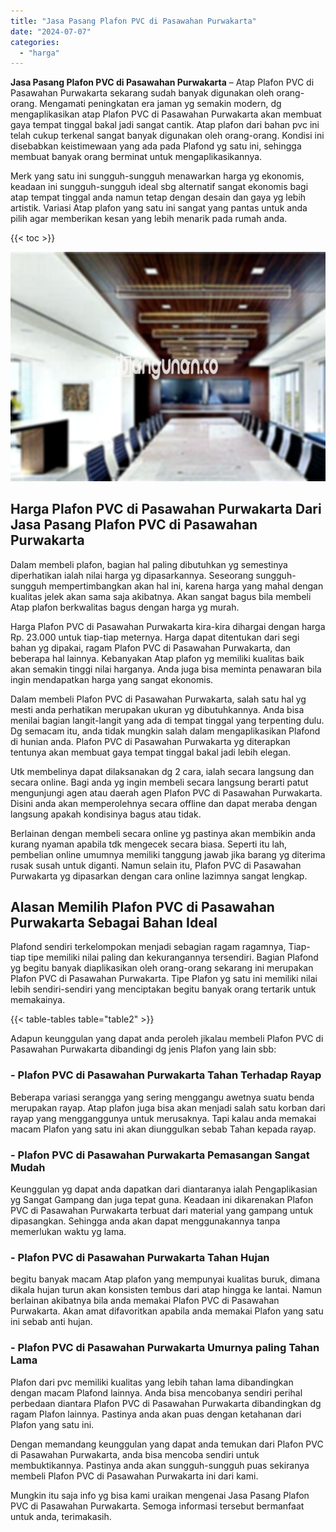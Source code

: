 ```yaml
---
title: "Jasa Pasang Plafon PVC di Pasawahan Purwakarta"
date: "2024-07-07"
categories: 
  - "harga"
---
```


**Jasa Pasang Plafon PVC di Pasawahan Purwakarta** – Atap Plafon PVC di Pasawahan Purwakarta sekarang sudah banyak digunakan oleh orang-orang. Mengamati peningkatan era jaman yg semakin modern, dg mengaplikasikan atap Plafon PVC di Pasawahan Purwakarta akan membuat gaya tempat tinggal bakal jadi sangat cantik. Atap plafon dari bahan pvc ini telah cukup terkenal sangat banyak digunakan oleh orang-orang. Kondisi ini disebabkan keistimewaan yang ada pada Plafond yg satu ini, sehingga membuat banyak orang berminat untuk mengaplikasikannya.

Merk yang satu ini sungguh-sungguh menawarkan harga yg ekonomis, keadaan ini sungguh-sungguh ideal sbg alternatif sangat ekonomis bagi atap tempat tinggal anda namun tetap dengan desain dan gaya yg lebih artistik. Variasi Atap plafon yang satu ini sangat yang pantas untuk anda pilih agar memberikan kesan yang lebih menarik pada rumah anda.

{{< toc >}}

![Jasa Pasang Plafon PVC di Pasawahan Purwakarta](/images/flafond-pvc-murah13.png)

## Harga Plafon PVC di Pasawahan Purwakarta Dari Jasa Pasang Plafon PVC di Pasawahan Purwakarta

Dalam membeli plafon, bagian hal paling dibutuhkan yg semestinya diperhatikan ialah nilai harga yg dipasarkannya. Seseorang sungguh-sungguh mempertimbangkan akan hal ini, karena harga yang mahal dengan kualitas jelek akan sama saja akibatnya. Akan sangat bagus bila membeli Atap plafon berkwalitas bagus dengan harga yg murah.

Harga Plafon PVC di Pasawahan Purwakarta kira-kira dihargai dengan harga Rp. 23.000 untuk tiap-tiap meternya. Harga dapat ditentukan dari segi bahan yg dipakai, ragam Plafon PVC di Pasawahan Purwakarta, dan beberapa hal lainnya. Kebanyakan Atap plafon yg memiliki kualitas baik akan semakin tinggi nilai harganya. Anda juga bisa meminta penawaran bila ingin mendapatkan harga yang sangat ekonomis.

Dalam membeli Plafon PVC di Pasawahan Purwakarta, salah satu hal yg mesti anda perhatikan merupakan ukuran yg dibutuhkannya. Anda bisa menilai bagian langit-langit yang ada di tempat tinggal yang terpenting dulu. Dg semacam itu, anda tidak mungkin salah dalam mengaplikasikan Plafond di hunian anda. Plafon PVC di Pasawahan Purwakarta yg diterapkan tentunya akan membuat gaya tempat tinggal bakal jadi lebih elegan.

Utk membelinya dapat dilaksanakan dg 2 cara, ialah secara langsung dan secara online. Bagi anda yg ingin membeli secara langsung berarti patut mengunjungi agen atau daerah agen Plafon PVC di Pasawahan Purwakarta. Disini anda akan memperolehnya secara offline dan dapat meraba dengan langsung apakah kondisinya bagus atau tidak.

Berlainan dengan membeli secara online yg pastinya akan membikin anda kurang nyaman apabila tdk mengecek secara biasa. Seperti itu lah, pembelian online umumnya memiliki tanggung jawab jika barang yg diterima rusak susah untuk diganti. Namun selain itu, Plafon PVC di Pasawahan Purwakarta yg dipasarkan dengan cara online lazimnya sangat lengkap.

## Alasan Memilih Plafon PVC di Pasawahan Purwakarta Sebagai Bahan Ideal

Plafond sendiri terkelompokan menjadi sebagian ragam ragamnya, Tiap-tiap tipe memiliki nilai paling dan kekurangannya tersendiri. Bagian Plafond yg begitu banyak diaplikasikan oleh orang-orang sekarang ini merupakan Plafon PVC di Pasawahan Purwakarta. Tipe Plafon yg satu ini memiliki nilai lebih sendiri-sendiri yang menciptakan begitu banyak orang tertarik untuk memakainya.

{{< table-tables table="table2" >}}

Adapun keunggulan yang dapat anda peroleh jikalau membeli Plafon PVC di Pasawahan Purwakarta dibandingi dg jenis Plafon yang lain sbb:

### \- Plafon PVC di Pasawahan Purwakarta Tahan Terhadap Rayap

Beberapa variasi serangga yang sering menggangu awetnya suatu benda merupakan rayap. Atap plafon juga bisa akan menjadi salah satu korban dari rayap yang mengganggunya untuk merusaknya. Tapi kalau anda memakai macam Plafon yang satu ini akan diunggulkan sebab Tahan kepada rayap.

### \- Plafon PVC di Pasawahan Purwakarta Pemasangan Sangat Mudah

Keunggulan yg dapat anda dapatkan dari diantaranya ialah Pengaplikasian yg Sangat Gampang dan juga tepat guna. Keadaan ini dikarenakan Plafon PVC di Pasawahan Purwakarta terbuat dari material yang gampang untuk dipasangkan. Sehingga anda akan dapat menggunakannya tanpa memerlukan waktu yg lama.

### \- Plafon PVC di Pasawahan Purwakarta Tahan Hujan

begitu banyak macam Atap plafon yang mempunyai kualitas buruk, dimana dikala hujan turun akan konsisten tembus dari atap hingga ke lantai. Namun berlainan akibatnya bila anda memakai Plafon PVC di Pasawahan Purwakarta. Akan amat difavoritkan apabila anda memakai Plafon yang satu ini sebab anti hujan.

### \- Plafon PVC di Pasawahan Purwakarta Umurnya paling Tahan Lama

Plafon dari pvc memiliki kualitas yang lebih tahan lama dibandingkan dengan macam Plafond lainnya. Anda bisa mencobanya sendiri perihal perbedaan diantara Plafon PVC di Pasawahan Purwakarta dibandingkan dg ragam Plafon lainnya. Pastinya anda akan puas dengan ketahanan dari Plafon yang satu ini.

Dengan memandang keunggulan yang dapat anda temukan dari Plafon PVC di Pasawahan Purwakarta, anda bisa mencoba sendiri untuk membuktikannya. Pastinya anda akan sungguh-sungguh puas sekiranya membeli Plafon PVC di Pasawahan Purwakarta ini dari kami.

Mungkin itu saja info yg bisa kami uraikan mengenai Jasa Pasang Plafon PVC di Pasawahan Purwakarta. Semoga informasi tersebut bermanfaat untuk anda, terimakasih.
